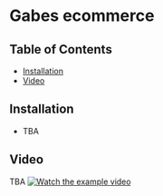 # Gabes ecommerce

## Table of Contents

- [Installation](#installation)
- [Video](#video)

## Installation

- TBA


## Video
TBA 
[![Watch the example video](https://i.stack.imgur.com/Vp2cE.png)]() 
